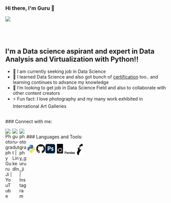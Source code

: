 ### Hi there, I'm Guru 👋
<p align="left"> 
  <img src="https://github.com/gurudutt09/gurudutt09/blob/main/40119015.gif" width=230"> 
</p>
<br />
<br />

## I'm a Data science aspirant and expert in Data Analysis and Virtualization with Python!!


- 🔭 I am currently seeking job in Data Science
- 🌱 I learned Data Science and also got bunch of [certification](https://github.com/gurudutt09/Data-Science-courses-and-certificates) too.. and learning continues to advance my knowledge  
- 👯 I’m looking to get job in Data Science Field and also to collaborate with other content creators
- ⚡ Fun fact: I love photography and my many work exhibited in International Art Galleries 

<br />
### Connect with me:

[<img align="left" alt="Photography Guru Ji | YouTube" width="22px" src="https://cdn.jsdelivr.net/npm/simple-icons@v3/icons/youtube.svg" />][youtube]
[<img align="left" alt="guru-dutt | LinkedIn" width="22px" src="https://cdn.jsdelivr.net/npm/simple-icons@v3/icons/linkedin.svg" />][linkedin]
[<img align="left" alt="photography_guru_ji | Instagram" width="22px" src="https://cdn.jsdelivr.net/npm/simple-icons@v3/icons/instagram.svg" />][instagram]

<br />
### Languages and Tools:

[<img align="left" alt="python" width="30px" src="https://github.com/devicons/devicon/blob/master/icons/python/python-original.svg" />][python]
[<img align="left" alt="github" width="30px" src="https://github.com/devicons/devicon/blob/master/icons/github/github-original.svg" />][github]
[<img align="left" alt="PS" width="30px" src="https://github.com/devicons/devicon/blob/master/icons/photoshop/photoshop-plain.svg" />][ps]
[<img align="left" alt="Ubuntu" width="30px" src="https://github.com/devicons/devicon/blob/master/icons/ubuntu/ubuntu-plain.svg" />][ubuntu]
[<img align="left" alt="python" width="60px" src="https://github.com/gurudutt09/gurudutt09/blob/main/PinClipart.com_welding-logos-clip-art_3678882.svg" />][pandas]

[youtube]: https://youtube.com/c/PhotographyGuruJi
[instagram]: https://www.instagram.com/photography_guru_ji
[linkedin]: https://www.linkedin.com/in/guru-dutt
[python]: https://www.python.org/
[github]: https://github.com/
[ps]: https://www.photoshop.com/en
[ubuntu]: https://ubuntu.com/
[pandas]: https://pandas.pydata.org/
<br />


